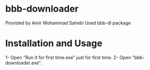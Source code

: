 # bbb-downloader
Provided by Amir Mohammad Sahebi
Used bbb-dl package

# Installation and Usage
1- Open "Run it for first time.exe" just for first time.
2- Open "bbb-downloader.exe".
